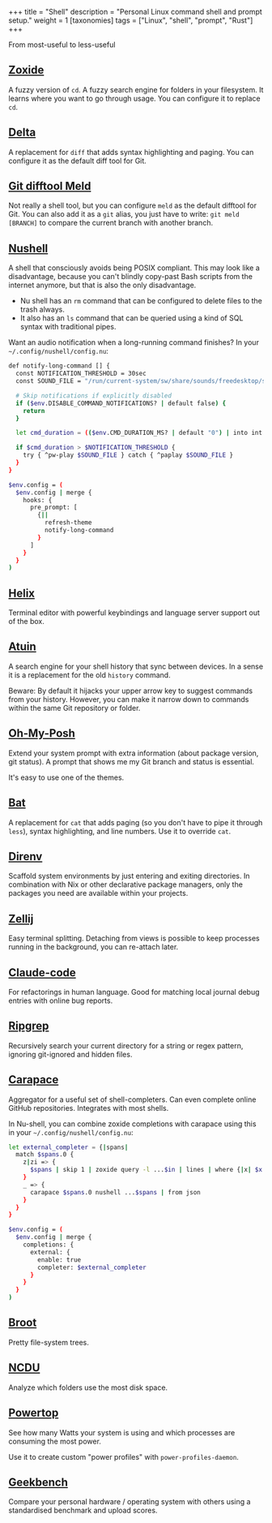 +++
title = "Shell"
description = "Personal Linux command shell and prompt setup."
weight = 1
[taxonomies]
tags = ["Linux", "shell", "prompt", "Rust"]
+++


From most-useful to less-useful

## [Zoxide](https://github.com/ajeetdsouza/zoxide)

A fuzzy version of `cd`. A fuzzy search engine for folders in your filesystem. It learns where you want to go through usage. You can configure it to replace `cd`.

## [Delta](https://github.com/dandavison/delta)

A replacement for `diff` that adds syntax highlighting and paging. You can configure it as the default diff tool for Git.

## [Git difftool Meld](https://meldmerge.org/)

Not really a shell tool, but you can configure `meld` as the default difftool for Git. You can also add it as a `git` alias, you just have to write: `git meld [BRANCH]` to compare the current branch with another branch.

## [Nushell](https://www.nushell.sh/)

A shell that consciously avoids being POSIX compliant. This may look like a disadvantage, because you can't blindly copy-past Bash scripts from the internet anymore, but that is also the only disadvantage.

- Nu shell has an `rm` command that can be configured to delete files to the trash always.
- It also has an `ls` command that can be queried using a kind of SQL syntax with traditional pipes.

Want an audio notification when a long-running command finishes? In your `~/.config/nushell/config.nu`:

```bash
def notify-long-command [] {
  const NOTIFICATION_THRESHOLD = 30sec
  const SOUND_FILE = "/run/current-system/sw/share/sounds/freedesktop/stereo/bell.oga"

  # Skip notifications if explicitly disabled
  if ($env.DISABLE_COMMAND_NOTIFICATIONS? | default false) {
    return
  }

  let cmd_duration = (($env.CMD_DURATION_MS? | default "0") | into int | into duration -u ms)

  if $cmd_duration > $NOTIFICATION_THRESHOLD {
    try { ^pw-play $SOUND_FILE } catch { ^paplay $SOUND_FILE }
  }
}

$env.config = (
  $env.config | merge {
    hooks: {
      pre_prompt: [
        {||
          refresh-theme
          notify-long-command
        }
      ]
    }
  }
)
```

## [Helix](https://helix-editor.com/)

Terminal editor with powerful keybindings and language server support out of the box.

## [Atuin](https://atuin.sh/)

A search engine for your shell history that sync between devices. In a sense it is a replacement for the old `history` command.

Beware: By default it hijacks your upper arrow key to suggest commands from your history. However, you can make it narrow down to commands within the same Git repository or folder.

## [Oh-My-Posh](https://ohmyposh.dev/)

Extend your system prompt with extra information (about package version, git status). A prompt that shows me my Git branch and status is essential.

It's easy to use one of the themes.

## [Bat](https://github.com/sharkdp/bat)

A replacement for `cat` that adds paging (so you don't have to pipe it through `less`), syntax highlighting, and line numbers. Use it to override `cat`.

## [Direnv](https://direnv.net/)

Scaffold system environments by just entering and exiting directories. In combination with Nix or other declarative package managers, only the packages you need are available within your projects.

## [Zellij](https://zellij.dev/)

Easy terminal splitting. Detaching from views is possible to keep processes running in the background, you can re-attach later.

## [Claude-code](https://docs.anthropic.com/en/docs/claude-code)

For refactorings in human language. Good for matching local journal debug entries with online bug reports.

## [Ripgrep](https://github.com/BurntSushi/ripgrep)

Recursively search your current directory for a string or regex pattern, ignoring git-ignored and hidden files.

## [Carapace](https://carapace.sh/)

Aggregator for a useful set of shell-completers. Can even complete online GitHub repositories. Integrates with most shells.

In Nu-shell, you can combine zoxide completions with carapace using this in your `~/.config/nushell/config.nu`:

```bash
let external_completer = {|spans|
  match $spans.0 {
    z|zi => {
      $spans | skip 1 | zoxide query -l ...$in | lines | where {|x| $x != $env.PWD }
    }
    _ => {
      carapace $spans.0 nushell ...$spans | from json
    }
  }
}

$env.config = (
  $env.config | merge {
    completions: {
      external: {
        enable: true
        completer: $external_completer
      }
    }
  }
)
```

## [Broot](https://dystroy.org/broot/)

Pretty file-system trees.

## [NCDU](https://dev.yorhel.nl/ncdu)

Analyze which folders use the most disk space.

## [Powertop](https://01.org/powertop/)

See how many Watts your system is using and which processes are consuming the most power.

Use it to create custom "power profiles" with `power-profiles-daemon`.

## [Geekbench](https://www.geekbench.com/)

Compare your personal hardware / operating system with others using a standardised benchmark and upload scores.

